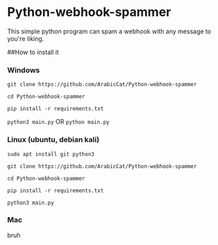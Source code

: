 # Python-webhook-spammer
This simple python program can spam a webhook with any message to you're liking.

##How to install it

### Windows
`git clone https://github.com/ArabicCat/Python-webhook-spammer`

`cd Python-webhook-spammer`

`pip install -r requirements.txt`

`python3 main.py` OR `python main.py`

### Linux (ubuntu, debian kali)
`sudo apt install git python3`

`git clone https://github.com/ArabicCat/Python-webhook-spammer`

`cd Python-webhook-spammer`

`pip install -r requirements.txt`

`python3 main.py`

### Mac
bruh
